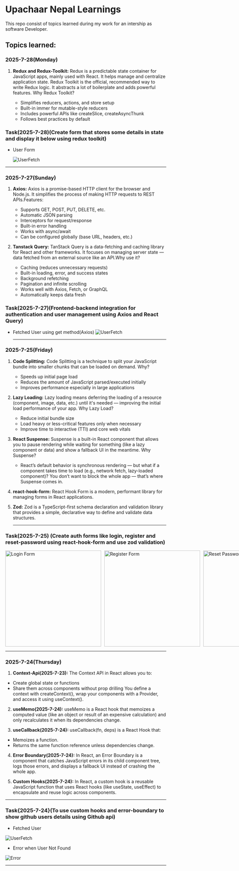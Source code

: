 # Upachaar Nepal Learnings

This repo consist of topics learned during my work for an intership as software Developer.

## Topics learned:

### 2025-7-28(Monday)

1. **Redux and Redux-Toolkit:**
   Redux is a predictable state container for JavaScript apps, mainly used with React. It helps manage and centralize application state.
   Redux Toolkit is the official, recommended way to write Redux logic. It abstracts a lot of boilerplate and adds powerful features.
   Why Redux Toolkit?

   - Simplifies reducers, actions, and store setup
   - Built-in immer for mutable-style reducers
   - Includes powerful APIs like createSlice, createAsyncThunk
   - Follows best practices by default

### Task(2025-7-28)(Create form that stores some details in state and display it below using redux toolkit)

- User Form

  ![UserFetch](./public/redux.png)

---

### 2025-7-27(Sunday)

1. **Axios:** Axios is a promise-based HTTP client for the browser and Node.js. It simplifies the process of making HTTP requests to REST APIs.Features:

   - Supports GET, POST, PUT, DELETE, etc.
   - Automatic JSON parsing
   - Interceptors for request/response
   - Built-in error handling
   - Works with async/await
   - Can be configured globally (base URL, headers, etc.)

2. **Tanstack Query:** TanStack Query is a data-fetching and caching library for React and other frameworks. It focuses on managing server state — data fetched from an external source like an API.Why use it?

   - Caching (reduces unnecessary requests)
   - Built-in loading, error, and success states
   - Background refetching
   - Pagination and infinite scrolling
   - Works well with Axios, Fetch, or GraphQL
   - Automatically keeps data fresh

### Task(2025-7-27)(Frontend-backend integration for authentication and user management using Axios and React Query)

- Fetched User using get method(Axios)
  ![UserFetch](./public/user-detail.png)

  ***

### 2025-7-25(Friday)

1. **Code Splitting:**
   Code Splitting is a technique to split your JavaScript bundle into smaller chunks that can be loaded on demand.
   Why?

   - Speeds up initial page load
   - Reduces the amount of JavaScript parsed/executed initially
   - Improves performance especially in large applications

2. **Lazy Loading:**
   Lazy loading means deferring the loading of a resource (component, image, data, etc.) until it's needed — improving the initial load performance of your app.
   Why Lazy Load?

   - Reduce initial bundle size
   - Load heavy or less-critical features only when necessary
   - Improve time to interactive (TTI) and core web vitals

3. **React Suspense:**
   Suspense is a built-in React component that allows you to pause rendering while waiting for something (like a lazy component or data) and show a fallback UI in the meantime.
   Why Suspense?

   - React’s default behavior is synchronous rendering — but what if a component takes time to load (e.g., network fetch, lazy-loaded component)? You don’t want to block the whole app — that’s where Suspense comes in.

4. **react-hook-form:**
   React Hook Form is a modern, performant library for managing forms in React applications.

5. **Zod:**
   Zod is a TypeScript-first schema declaration and validation library that provides a simple, declarative way to define and validate data structures.

   ***

### Task(2025-7-25) (Create auth forms like login, register and reset-password using react-hook-form and use zod validation)

<div style="display: flex; gap: 10px;">
  <img src="./public/login.png" alt="Login Form" width="300" />
  <img src="./public/register.png" alt="Register Form" width="300" />
  <img src="./public/reset.png" alt="Reset Password Form" width="300" />
</div>

---

### 2025-7-24(Thursday)

1. **Context-Api(2025-7-23):** The Context API in React allows you to:

- Create global state or functions
- Share them across components without prop drilling
  You define a context with createContext(), wrap your components with a Provider, and access it using useContext().

2. **useMemo(2025-7-24):** useMemo is a React hook that memoizes a computed value (like an object or result of an expensive calculation) and only recalculates it when its dependencies change.

3. **useCallback(2025-7-24):** useCallback(fn, deps) is a React Hook that:

- Memoizes a function.
- Returns the same function reference unless dependencies change.

4. **Error Boundary(2025-7-24):** In React, an Error Boundary is a component that catches JavaScript errors in its child component tree, logs those errors, and displays a fallback UI instead of crashing the whole app.

5. **Custom Hooks(2025-7-24):** In React, a custom hook is a reusable JavaScript function that uses React hooks (like useState, useEffect) to encapsulate and reuse logic across components.

---

### Task{2025-7-24}(To use custom hooks and error-boundary to show github users details using Github api)

- Fetched User

![UserFetch](./public/demo.png)

- Error when User Not Found

![Error](./public/demo1.png)

---
